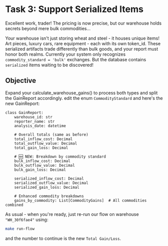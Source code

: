 # Task 3: Support Serialized Items

Excellent work, trader! The pricing is now precise, but our warehouse holds secrets beyond mere bulk commodities...

Your warehouse isn't just storing wheat and steel - it houses unique items! Art pieces, luxury cars, rare equipment - each with its own token_id. These serialized artifacts trade differently than bulk goods, and your report must honor both realms.
Currently your system only recognizes `commodity_standard = 'bulk'` exchanges. But the database contains `serialized` items waiting to be discovered!

## Objective
Expand your calculate_warehouse_gains() to process both types and split the GainReport accordingly. edit the enum `CommodityStandard` and here's the new GainReport:

```
class GainReport:
    warehouse_id: str
    reporter_name: str
    analysis_date: datetime
    
    # Overall totals (same as before)
    total_inflow_cost: Decimal
    total_outflow_value: Decimal
    total_gain_loss: Decimal
    
    # 🆕 NEW: Breakdown by commodity standard
    bulk_inflow_cost: Decimal
    bulk_outflow_value: Decimal
    bulk_gain_loss: Decimal
    
    serialized_inflow_cost: Decimal
    serialized_outflow_value: Decimal
    serialized_gain_loss: Decimal
    
    # Enhanced commodity breakdowns
    gains_by_commodity: List[CommodityGains]  # All commodities combined
```

As usual - when you're ready, just re-run our flow on warehouse `"WH_30f6fae4"` using:

```bash
make run-flow
```
and the number to continue is the new `Total Gain/Loss`.